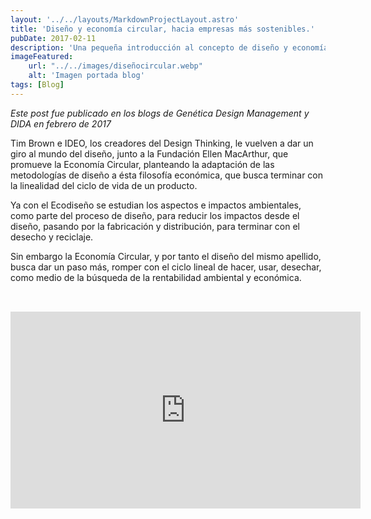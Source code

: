 ```yaml
---
layout: '../../layouts/MarkdownProjectLayout.astro'
title: 'Diseño y economía circular, hacia empresas más sostenibles.'
pubDate: 2017-02-11
description: 'Una pequeña introducción al concepto de diseño y economía circular.'
imageFeatured:
    url: "../../images/diseñocircular.webp"
    alt: 'Imagen portada blog'
tags: [Blog]
---
```

_Este post fue publicado en los blogs de Genética Design Management y DIDA en febrero de 2017_

Tim Brown e IDEO, los creadores del Design Thinking, le vuelven a dar un giro al mundo del diseño, junto a la Fundación Ellen MacArthur, que promueve la Economía Circular, planteando la adaptación de las metodologías de diseño a ésta filosofía económica, que busca terminar con la linealidad del ciclo de vida de un producto.

Ya con el Ecodiseño se estudian los aspectos e impactos ambientales, como parte del proceso de diseño, para reducir los impactos desde el diseño, pasando por la fabricación y distribución, para terminar con el desecho y reciclaje.

Sin embargo la Economía Circular, y por tanto el diseño del mismo apellido, busca dar un paso más, romper con el ciclo lineal de hacer, usar, desechar, como medio de la búsqueda de la rentabilidad ambiental y económica.

<iframe width="560" height="315" src="https://www.youtube.com/embed/QeoqUkKM_-4" frameborder="0" allowfullscreen />

Es decir, esta nueva filosofía del diseño no se queda en plantear que materiales con menores impactos vamos a utilizar, o como se va  a gestionar su fin de vida, ahora lo que debemos hacer es mirar un poco más allá y plantear que usos va a tener ese producto, o sus materiales y componentes, una vez que el usuario ya lo haya amortizado, evitando que salgan del círculo y sean desechados, sino que se mantengan siempre como elementos que aporten valor a algún usuario.

Se abren nuevos, e interesantes, retos a la hora de diseñar productos y servicios, no serán fáciles, pues hace falta que las empresas asuman la teoría y se generen redes y sinergias entre ellas, pero…

¡¡Vamos a por ello!!

<iframe width="560" height="315" src="https://www.youtube.com/embed/yAvkM7B7BBs" frameborder="0" allowfullscreen />

<a href="www.circulardesignguide.com" target="_blank">www.circulardesignguide.com</a>

Actualización:
En el siguiente vídeo, realizado por la gente de Whymaps para la Fundación COTEC, explican de manera muy clara y divertida en que consiste la economía circular.

<iframe width="560" height="315" src="https://www.youtube.com/embed/Lc4-2cVKxp0" frameborder="0" allowfullscreen></iframe>


<style>
    iframe{
        margin-left:auto;
        margin-right:auto;
        margin-top: 2rem;
        margin-bottom: 2rem;
    }
</style>